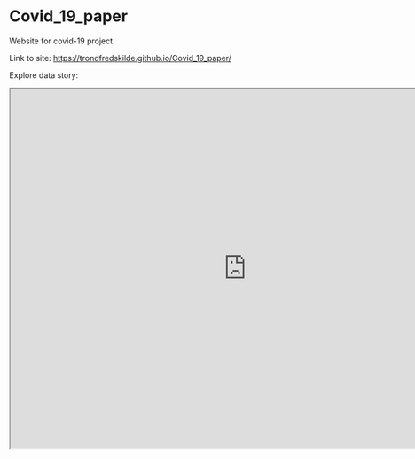 # Covid_19_paper
Website for covid-19 project

Link to site: https://trondfredskilde.github.io/Covid_19_paper/

Explore data story:

<iframe src="https://trond123fred.herokuapp.com/interactive_map" width="850" height="650"></iframe>
